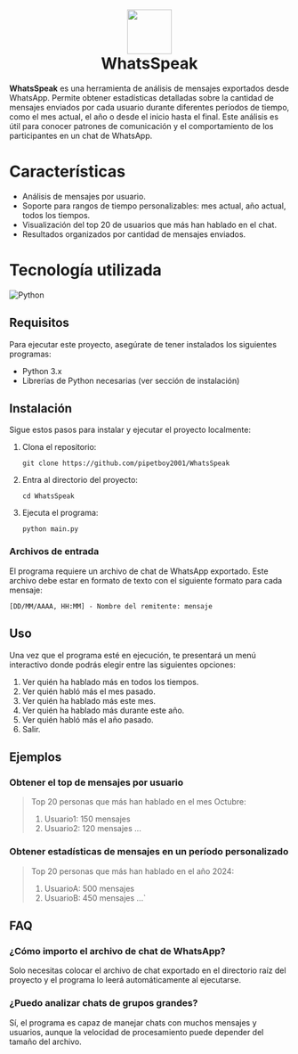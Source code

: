 <div align="center">
      <h1> <img src="https://upload.wikimedia.org/wikipedia/commons/thumb/5/5e/WhatsApp_icon.png/640px-WhatsApp_icon.png" width="80px"><br/>WhatsSpeak</h1>
     </div>

**WhatsSpeak** es una herramienta de análisis de mensajes exportados desde WhatsApp. Permite obtener estadísticas detalladas sobre la cantidad de mensajes enviados por cada usuario durante diferentes períodos de tiempo, como el mes actual, el año o desde el inicio hasta el final. Este análisis es útil para conocer patrones de comunicación y el comportamiento de los participantes en un chat de WhatsApp.

# Características

-   Análisis de mensajes por usuario.
-   Soporte para rangos de tiempo personalizables: mes actual, año actual, todos los tiempos.
-   Visualización del top 20 de usuarios que más han hablado en el chat.
-   Resultados organizados por cantidad de mensajes enviados.



# Tecnología utilizada
 ![Python](https://img.shields.io/badge/python-3670A0?style=for-the-badge&logo=python&logoColor=ffdd54)
      
## Requisitos

Para ejecutar este proyecto, asegúrate de tener instalados los siguientes programas:

-   Python 3.x
-   Librerías de Python necesarias (ver sección de instalación)

## Instalación

Sigue estos pasos para instalar y ejecutar el proyecto localmente:

1.  Clona el repositorio:
    
    `git clone https://github.com/pipetboy2001/WhatsSpeak` 
    
2.  Entra al directorio del proyecto:
    
    `cd WhatsSpeak` 
    
3.  Ejecuta el programa:
    
    `python main.py` 
    

### Archivos de entrada

El programa requiere un archivo de chat de WhatsApp exportado. Este archivo debe estar en formato de texto con el siguiente formato para cada mensaje:

`[DD/MM/AAAA, HH:MM] - Nombre del remitente: mensaje` 

## Uso

Una vez que el programa esté en ejecución, te presentará un menú interactivo donde podrás elegir entre las siguientes opciones:

1.  Ver quién ha hablado más en todos los tiempos.
2.  Ver quién habló más el mes pasado.
3.  Ver quién ha hablado más este mes.
4.  Ver quién ha hablado más durante este año.
5.  Ver quién habló más el año pasado.
6.  Salir.

## Ejemplos

### Obtener el top de mensajes por usuario


> Top 20 personas que más han hablado en el mes Octubre:
> 1. Usuario1: 150 mensajes
> 2. Usuario2: 120 mensajes ...

### Obtener estadísticas de mensajes en un período personalizado


> Top 20 personas que más han hablado en el año 2024:
> 1. UsuarioA: 500 mensajes
> 2. UsuarioB: 450 mensajes ...`

## FAQ

### ¿Cómo importo el archivo de chat de WhatsApp?

Solo necesitas colocar el archivo de chat exportado en el directorio raíz del proyecto y el programa lo leerá automáticamente al ejecutarse.

### ¿Puedo analizar chats de grupos grandes?

Sí, el programa es capaz de manejar chats con muchos mensajes y usuarios, aunque la velocidad de procesamiento puede depender del tamaño del archivo.

    